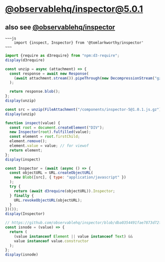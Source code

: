# [@observablehq/inspector@5.0.1](https://github.com/observablehq/inspector)
## also see [@observablehq/inspector](https://observablehq.com/@observablehq/inspector)


<!--
https://observablehq.com/@tomlarkworthy/inspector
-->

```
~~~js
    import {inspect, Inspector} from '@tomlarkworthy/inspector'
~~~
```



```js echo
import {require as d3require} from "npm:d3-require";
display(d3require)
```


```js echo
const unzip = async (attachment) => {
  const response = await new Response(
    (await attachment.stream()).pipeThrough(new DecompressionStream("gzip"))
  );

  return response.blob();
};
display(unzip)
```

```js echo
const src = unzip(FileAttachment("/components/inspector-5@1.0.1.js.gz"));
display(unzip)
```



```js echo
function inspect(value) {
  const root = document.createElement("DIV");
  new Inspector(root).fulfilled(value);
  const element = root.firstChild;
  element.remove();
  element.value = value; // for viewof
  return element;
};
display(inspect)
```



```js echo
const Inspector = (await (async () => {
  const objectURL = URL.createObjectURL(
    new Blob([src], { type: "application/javascript" })
  );
  try {
    return (await d3require(objectURL)).Inspector;
  } finally {
    URL.revokeObjectURL(objectURL);
  }
})());
display(Inspector)
```

```js
// https://github.com/observablehq/inspector/blob/dba0354491fae7873d72f7cba485c356bac7c8fe/src/index.js#L66C10-L69C2
const isnode = (value) => {
  return (
    (value instanceof Element || value instanceof Text) &&
    value instanceof value.constructor
  );
};
display(isnode)
```
